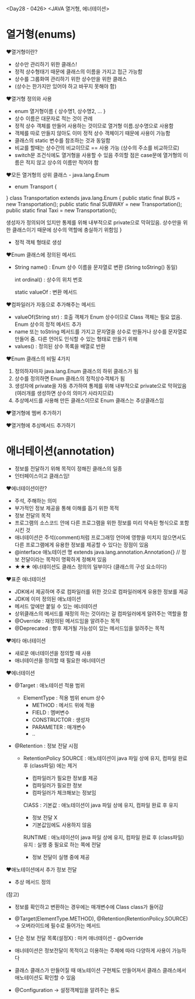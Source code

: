 <Day28 - 0426>
<JAVA 열거형, 에너테이션>

# 열거형(enums)

❤️열거형이란?

- 상수만 관리하기 위한 클래스!
- 정적 상수형태기 때문에 클래스의 이름을 가지고 접근 가능함
- 상수를 그룹화여 관리하기 위한 상수만을 위한 클래스
- (상수는 한가지만 있어야 하고 바꾸지 못해야 함)

❤️열거형 정의와 사용

- enum 열거형이름 { 상수명1, 상수명2, ... }
- 상수 이름은 대문자로 적는 것이 관례
- 정적 상수 객체를 만들어 사용하는 것이므로 열거형 이름.상수명으로 사용함
- 객체를 따로 만들지 않아도 이미 정적 상수 객체이기 때문에 사용이 가능함
- 클래스의 static 변수를 참조하는 것과 동일함
- 비교를 할때는 상수간의 비교이므로 == 사용 가능 (상수의 주소를 비교하므로)
- switch문 조건식에도 열거형을 사용할 수 있음
  주의할 점은 case문에 열거형의 이름은 적지 않고 상수의 이름만 적어야 함

❤️모든 열거형의 상위 클래스 - java.lang.Enum

- enum Transport {

}
class Transportation extends java.lang.Enum {
public static final BUS = new Transportation();
public static final SUBWAY = new Transportation();
public static final Taxi = new Transportation();

생성자가 정의되어 있지만 통제를 위해 내부적으로 private으로 막혀있음. 상수만을 위한 클래스이기 때문에 상수의 역할에 충실하기 위함임
}

- 정적 객체 형태로 생성

❤️Enum 클래스에 정의된 메서드

- String name() : Enum 상수 이름을 문자열로 변환
  (String toString() 동일)

  int ordinal() : 상수의 위치 번호

  static valueOf : 변환 메서드

❤️컴파일러가 자동으로 추가해주는 메서드

- valueOf(String str) : 호출 객체가 Enum 상수이므로 Class 객체는 필요 없음. Enum 상수의 정적 메서드 추가
- name 또는 toString 메서드를 가지고 문자열을 상수로 만들거나 상수를 문자열로 만들어 줌. 다른 언어도 인식할 수 있는 형태로 만들기 위해
- values() : 정의된 상수 목록을 배열로 반환

❤️Enum 클래스의 비밀 4가지

1. 정의하자마자 java.lang.Enum 클래스의 하위 클래스가 됨
2. 상수를 정의하면 Enum 클래스의 정적상수객체가 됨
3. 생성자에 private을 자동 추가하여 통제를 위해 내부적으로 private으로 막혀있음 (여러개를 생성하면 상수의 의미가 사라지므로)
4. 추상메서드를 사용해 만든 클래스이므로 Enum 클래스는 추상클래스임

❤️열거형에 멤버 추가하기

❤️열거형에 추상메서드 추가하기

# 애너테이션(annotation)

- 정보를 전달하기 위해 목적이 정해진 클래스의 일종
- 인터페이스이고 클래스임!

❤️에너테이션이란?

- 주석, 주해하는 의미
- 부가적인 정보 제공을 통해 이해를 돕기 위한 목적
- 정보 전달의 목적
- 프로그램의 소스코드 안에 다른 프로그램을 위한 정보를 미리 약속된 형식으로 포함시킨 것
- 애너테이션은 주석(comment)처럼 프로그래밍 언어에 영향을 미치지 않으면서도 다른 프로그램에게 유용한 정보를 제공할 수 있다는 장점이 있음
- @interface 애노테이션 명 extends java.lang.annotation.Annotation{}
  // 정보 전달이라는 목적이 명확하게 정해져 있음
- ★★★ 에너테이션도 클래스 정의의 일부이다 (클래스의 구성 요소이다)

❤️표준 애너테이션

- JDK에서 제공하며 주로 컴파일러를 위한 것으로 컴파일러에게 유용한 정보를 제공
- JDK에 이미 정의된 애노테이션
- 메서드 앞에만 붙일 수 있는 에너테이션
- 상위클래스의 메서드를 재정의 하는 것이라는 걸 컴파일러에게 알려주는 역할을 함
- @Override : 재정의된 메서드임을 알려주는 목적
- @Deprecated : 향후 제거될 가능성이 있는 메서드임을 알려주는 목적

❤️메타 애너테이션

- 새로운 애너테이션을 정의할 때 사용
- 애너테이션을 정의할 때 필요한 에너테이션

❤️에너테이션

- @Target : 애노테이션 적용 범위

  - ElementType : 적용 범위 enum 상수
    - METHOD : 메서드 위에 적용
    - FIELD : 멤버변수
    - CONSTRUCTOR : 생성자
    - PARAMETER : 매개변수
    - ..

- @Retention : 정보 전달 시점

  - RetentionPolicy
    SOURCE
    : 애노테이션이 java 파일 상에 유지, 컴파일 완료 후 (class파일) 에는 제거

    - 컴파일러가 필요한 정보를 제공
    - 컴파일러가 필요한 정보
    - 컴파일러가 체크해보는 정보임

    ClASS : 기본값
    : 애노테이션이 java 파일 상에 유지, 컴파일 완료 후 유지

    - 정보 전달 X
    - 기본값임에도 사용하지 않음

    RUNTIME
    : 애노테이션이 java 파일 상에 유지, 컴파일 완료 후 (class파일) 유지
    : 실행 중 필요로 하는 쪽에 전달

    - 정보 전달이 실행 중에 제공

❤️애노테이션에서 추가 정보 전달

- 추상 메서드 정의

(참고)

- 정보를 확인하고 변환하는 경우에는 매개변수에 Class class가 들어감
- @Target(ElementType.METHOD), @Retention(RetentionPolicy.SOURCE) -> 오버라이드에 필수로 들어가는 메서드
- 단순 정보 전달 목록(설정X) : 마커 애너테이션 - @Override
- 애너테이션은 정보전달이 목적이고 이용하는 주체에 따라 다양하게 사용이 가능하다
- 클래스 클래스가 만들어질 때 애노테이션 구현체도 만들어져서 클래스 클래스에서 애노테이션도 확인할 수 있음

- @Configuration -> 설정객체임을 알려주는 용도
